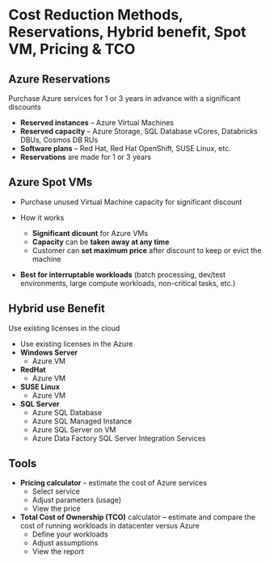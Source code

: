 # Cost Reduction Methods, Reservations, Hybrid benefit, Spot VM, Pricing & TCO

## Azure Reservations
Purchase Azure services for 1 or 3 years in advance with a significant discounts

- **Reserved instances** – Azure Virtual Machines
- **Reserved capacity** – Azure Storage, SQL Database vCores, Databricks DBUs, Cosmos DB RUs
- **Software plans** – Red Hat, Red Hat OpenShift, SUSE Linux, etc.
- **Reservations** are made for 1 or 3 years

## Azure Spot VMs
- Purchase unused Virtual Machine capacity for significant discount

- How it works
    - **Significant dicount** for Azure VMs
    - **Capacity** can be **taken away at any time**
    - Customer can **set maximum price** after discount to keep or evict the machine
- **Best for interruptable workloads** (batch processing, dev/test environments, large compute workloads, non-critical tasks, etc.)

## Hybrid use Benefit
Use existing licenses in the cloud

- Use existing licenses in the Azure
- **Windows Server**
    - Azure VM
- **RedHat**
    - Azure VM
- **SUSE Linux**
    - Azure VM
- **SQL Server**
    - Azure SQL Database
    - Azure SQL Managed Instance
    - Azure SQL Server on VM
    - Azure Data Factory SQL Server Integration Services

## Tools
- **Pricing calculator** – estimate the cost of Azure services
    - Select service
    - Adjust parameters (usage)
    - View the price
- **Total Cost of Ownership (TCO)** calculator – estimate and compare the cost of running workloads in datacenter versus Azure
    - Define your workloads
    - Adjust assumptions
    - View the report